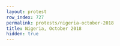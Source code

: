 ```yaml
---
layout: protest
row_index: 727
permalink: protests/nigeria-october-2018
title: Nigeria, October 2018
hidden: true
---
```

